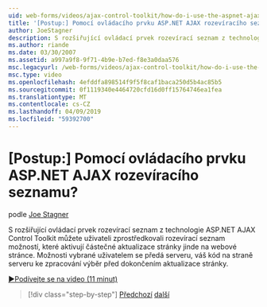 ```yaml
---
uid: web-forms/videos/ajax-control-toolkit/how-do-i-use-the-aspnet-ajax-dropdown-control
title: '[Postup:] Pomocí ovládacího prvku ASP.NET AJAX rozevíracího seznamu? | Dokumenty Microsoft'
author: JoeStagner
description: S rozšiřující ovládací prvek rozevírací seznam z technologie ASP.NET AJAX Control Toolkit můžete uživateli zprostředkovali rozevírací seznam možností, které aktivují partial-pa...
ms.author: riande
ms.date: 03/30/2007
ms.assetid: a997a9f8-9f71-4b9e-b7ed-f8e3a0daa576
msc.legacyurl: /web-forms/videos/ajax-control-toolkit/how-do-i-use-the-aspnet-ajax-dropdown-control
msc.type: video
ms.openlocfilehash: 4efddfa898514f9f5f8caf1baca250d5b4ac85b5
ms.sourcegitcommit: 0f1119340e4464720cfd16d0ff15764746ea1fea
ms.translationtype: MT
ms.contentlocale: cs-CZ
ms.lasthandoff: 04/09/2019
ms.locfileid: "59392700"
---
```

# <a name="how-do-i-use-the-aspnet-ajax-dropdown-control"></a>[Postup:] Pomocí ovládacího prvku ASP.NET AJAX rozevíracího seznamu?

podle [Joe Stagner](https://github.com/JoeStagner)

S rozšiřující ovládací prvek rozevírací seznam z technologie ASP.NET AJAX Control Toolkit můžete uživateli zprostředkovali rozevírací seznam možností, které aktivují částečné aktualizace stránky jinde na webové stránce. Možnosti vybrané uživatelem se předá serveru, váš kód na straně serveru ke zpracování výběr před dokončením aktualizace stránky.

[&#9654;Podívejte se na video (11 minut)](https://channel9.msdn.com/Blogs/ASP-NET-Site-Videos/how-do-i-use-the-aspnet-ajax-dropdown-control)

> [!div class="step-by-step"]
> [Předchozí](how-do-i-configure-the-aspnet-ajax-calendar-control.md)
> [další](how-do-i-use-the-aspnet-ajax-maskededit-controls.md)
